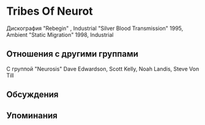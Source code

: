 # Tribes Of Neurot

Дискография
"Rebegin" , Industrial
"Silver Blood Transmission" 1995, Ambient
"Static Migration" 1998, Industrial

## Отношения с другими группами

C группой "Neurosis" Dave Edwardson, Scott Kelly, Noah Landis, Steve Von Till

## Обсуждения


## Упоминания

